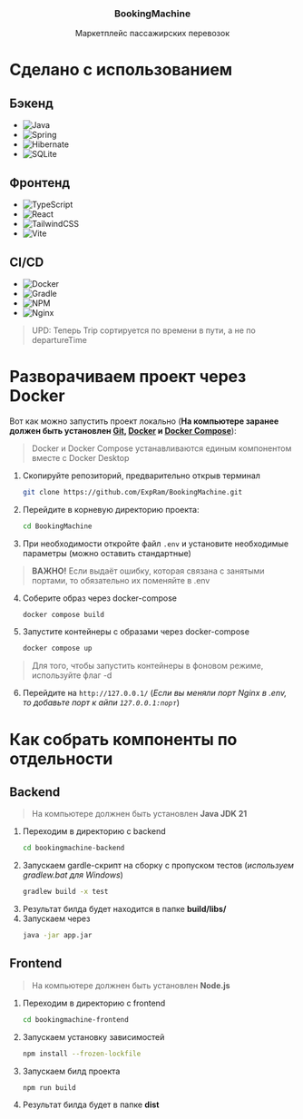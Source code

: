 <div align="center">
<h3>BookingMachine</h3>
  <p>
    Маркетплейс пассажирских перевозок
  </p>
</div>

# Сделано с использованием

## Бэкенд
* ![Java](https://img.shields.io/badge/java-%23ED8B00.svg?style=for-the-badge&logo=openjdk&logoColor=white)
* ![Spring](https://img.shields.io/badge/spring-%236DB33F.svg?style=for-the-badge&logo=spring&logoColor=white)
* ![Hibernate](https://img.shields.io/badge/Hibernate-59666C?style=for-the-badge&logo=Hibernate&logoColor=white)
* ![SQLite](https://img.shields.io/badge/sqlite-%2307405e.svg?style=for-the-badge&logo=sqlite&logoColor=white)

## Фронтенд
* ![TypeScript](https://img.shields.io/badge/typescript-%23007ACC.svg?style=for-the-badge&logo=typescript&logoColor=white)
* ![React](https://img.shields.io/badge/react-%2320232a.svg?style=for-the-badge&logo=react&logoColor=%2361DAFB)
* ![TailwindCSS](https://img.shields.io/badge/tailwindcss-%2338B2AC.svg?style=for-the-badge&logo=tailwind-css&logoColor=white)
* ![Vite](https://img.shields.io/badge/vite-%23646CFF.svg?style=for-the-badge&logo=vite&logoColor=white)

## CI/CD
* ![Docker](https://img.shields.io/badge/docker-%230db7ed.svg?style=for-the-badge&logo=docker&logoColor=white)
* ![Gradle](https://img.shields.io/badge/Gradle-02303A.svg?style=for-the-badge&logo=Gradle&logoColor=white)
* ![NPM](https://img.shields.io/badge/NPM-%23CB3837.svg?style=for-the-badge&logo=npm&logoColor=white)
* ![Nginx](https://img.shields.io/badge/nginx-%23009639.svg?style=for-the-badge&logo=nginx&logoColor=white)

> UPD: Теперь Trip сортируется по времени в пути, а не по departureTime


# Разворачиваем проект через Docker

Вот как можно запустить проект локально (**На компьютере заранее должен быть установлен [Git](https://git-scm.com/), [Docker](https://www.docker.com/) и [Docker Compose](https://docs.docker.com/compose/install/)**):

> Docker и Docker Compose устанавливаются единым компонентом вместе с Docker Desktop

1. Скопируйте репозиторий, предварительно открыв терминал
    ```sh
    git clone https://github.com/ExpRam/BookingMachine.git
    ```

2. Перейдите в корневую директорию проекта:
    ```sh
    cd BookingMachine
    ```

3. При необходимости откройте файл `.env` и установите необходимые параметры (можно оставить стандартные)
> **ВАЖНО!** Если выдаёт ошибку, которая связана с занятыми портами, то обязательно их поменяйте в .env

4. Соберите образ через docker-compose
    ```sh
    docker compose build
    ```

5. Запустите контейнеры с образами через docker-compose
    ```sh
    docker compose up
    ```

> Для того, чтобы запустить контейнеры в фоновом режиме, используйте флаг -d
    
6. Перейдите на `http://127.0.0.1/` (*Если вы меняли порт Nginx в .env, то добавьте порт к айпи `127.0.0.1:порт`*)

# Как собрать компоненты по отдельности

## Backend

> На компьютере должнен быть установлен **Java JDK 21**
1. Переходим в директорию с backend
    ```sh
    cd bookingmachine-backend
    ```
2. Запускаем gardle-скрипт на сборку с пропуском тестов (*используем gradlew.bat для Windows*)
    ```sh
    gradlew build -x test
    ```
3. Результат билда будет находится в папке **build/libs/**
4. Запускаем через
    ```sh
    java -jar app.jar
    ```

## Frontend

> На компьютере должнен быть установлен **Node.js**
1. Переходим в директорию с frontend
    ```sh
    cd bookingmachine-frontend
    ```
2. Запускаем установку зависимостей
    ```sh
    npm install --frozen-lockfile
    ```
3. Запускаем билд проекта
    ```sh
    npm run build
    ```
4. Результат билда будет в папке **dist**

